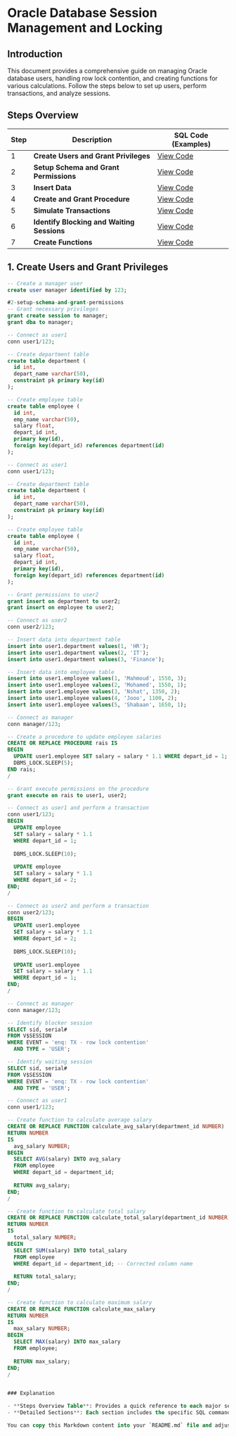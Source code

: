 # Oracle Database Session Management and Locking

## Introduction

This document provides a comprehensive guide on managing Oracle database users, handling row lock contention, and creating functions for various calculations. Follow the steps below to set up users, perform transactions, and analyze sessions.

## Steps Overview

| Step | Description                                                                                         | SQL Code (Examples) |
|------|-----------------------------------------------------------------------------------------------------|----------------------|
| 1    | **Create Users and Grant Privileges**                                                               | [View Code](#1-create-users-and-grant-privileges) |
| 2    | **Setup Schema and Grant Permissions**                                                              | [View Code](#2-setup-schema-and-grant-permissions) |
| 3    | **Insert Data**                                                                                     | [View Code](#3-insert-data) |
| 4    | **Create and Grant Procedure**                                                                      | [View Code](#4-create-and-grant-procedure) |
| 5    | **Simulate Transactions**                                                                          | [View Code](#5-simulate-transactions) |
| 6    | **Identify Blocking and Waiting Sessions**                                                          | [View Code](#6-identify-blocking-and-waiting-sessions) |
| 7    | **Create Functions**                                                                              | [View Code](#7-create-functions) |

## 1. Create Users and Grant Privileges

```sql
-- Create a manager user
create user manager identified by 123;

#2-setup-schema-and-grant-permissions
-- Grant necessary privileges
grant create session to manager;
grant dba to manager;

-- Connect as user1
conn user1/123;

-- Create department table
create table department (
  id int,
  depart_name varchar(50),
  constraint pk primary key(id)
);

-- Create employee table
create table employee (
  id int,
  emp_name varchar(50),
  salary float,
  depart_id int,
  primary key(id),
  foreign key(depart_id) references department(id)
);

-- Connect as user1
conn user1/123;

-- Create department table
create table department (
  id int,
  depart_name varchar(50),
  constraint pk primary key(id)
);

-- Create employee table
create table employee (
  id int,
  emp_name varchar(50),
  salary float,
  depart_id int,
  primary key(id),
  foreign key(depart_id) references department(id)
);

-- Grant permissions to user2
grant insert on department to user2;
grant insert on employee to user2;

-- Connect as user2
conn user2/123;

-- Insert data into department table
insert into user1.department values(1, 'HR');
insert into user1.department values(2, 'IT');
insert into user1.department values(3, 'Finance');

-- Insert data into employee table
insert into user1.employee values(1, 'Mahmoud', 1550, 3);
insert into user1.employee values(2, 'Mohamed', 1550, 1);
insert into user1.employee values(3, 'Nshat', 1350, 2);
insert into user1.employee values(4, 'Jooo', 1100, 2);
insert into user1.employee values(5, 'Shabaan', 1650, 1);

-- Connect as manager
conn manager/123;

-- Create a procedure to update employee salaries
CREATE OR REPLACE PROCEDURE rais IS
BEGIN
  UPDATE user1.employee SET salary = salary * 1.1 WHERE depart_id = 1;
  DBMS_LOCK.SLEEP(5);
END rais;
/

-- Grant execute permissions on the procedure
grant execute on rais to user1, user2;

-- Connect as user1 and perform a transaction
conn user1/123;
BEGIN
  UPDATE employee
  SET salary = salary * 1.1
  WHERE depart_id = 1;
  
  DBMS_LOCK.SLEEP(10);
  
  UPDATE employee
  SET salary = salary * 1.1
  WHERE depart_id = 2;
END;
/

-- Connect as user2 and perform a transaction
conn user2/123;
BEGIN
  UPDATE user1.employee
  SET salary = salary * 1.1
  WHERE depart_id = 2;
  
  DBMS_LOCK.SLEEP(10);
  
  UPDATE user1.employee
  SET salary = salary * 1.1
  WHERE depart_id = 1;
END;
/

-- Connect as manager
conn manager/123;

-- Identify blocker session
SELECT sid, serial#
FROM V$SESSION
WHERE EVENT = 'enq: TX - row lock contention'
  AND TYPE = 'USER';

-- Identify waiting session
SELECT sid, serial#
FROM V$SESSION
WHERE EVENT = 'enq: TX - row lock contention'
  AND TYPE = 'USER';

-- Connect as user1
conn user1/123;

-- Create function to calculate average salary
CREATE OR REPLACE FUNCTION calculate_avg_salary(department_id NUMBER)
RETURN NUMBER
IS
  avg_salary NUMBER;
BEGIN
  SELECT AVG(salary) INTO avg_salary
  FROM employee
  WHERE depart_id = department_id;
  
  RETURN avg_salary;
END;
/

-- Create function to calculate total salary
CREATE OR REPLACE FUNCTION calculate_total_salary(department_id NUMBER)
RETURN NUMBER
IS
  total_salary NUMBER;
BEGIN
  SELECT SUM(salary) INTO total_salary
  FROM employee
  WHERE depart_id = department_id; -- Corrected column name
  
  RETURN total_salary;
END;
/

-- Create function to calculate maximum salary
CREATE OR REPLACE FUNCTION calculate_max_salary
RETURN NUMBER
IS
  max_salary NUMBER;
BEGIN
  SELECT MAX(salary) INTO max_salary
  FROM employee;
  
  RETURN max_salary;
END;
/


### Explanation

- **Steps Overview Table**: Provides a quick reference to each major section of the README with links to detailed sections.
- **Detailed Sections**: Each section includes the specific SQL commands or code relevant to the step.

You can copy this Markdown content into your `README.md` file and adjust any details as needed.
